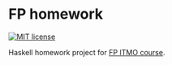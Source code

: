 # FP homework

[![MIT license](https://img.shields.io/badge/license-MIT-blue.svg)](https://github.com/sandwwraith/fp-homework/blob/master/LICENSE)

Haskell homework project for [FP ITMO course](https://github.com/jagajaga/FP-course-ITMO).
